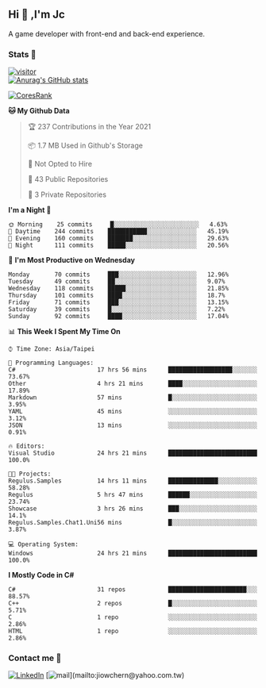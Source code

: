 ## Hi 👋 ,I'm Jc  

A game developer with front-end and back-end experience.  

### Stats  📝
[![visitor](https://visitor-badge.glitch.me/badge?page_id=jiowchern.jiowchern&style=flat-square&color=0088cc)](https://visitor-badge.glitch.me/badge?page_id=jiowchern.jiowchern&style=flat-square&color=0088cc)  
[![Anurag's GitHub stats](https://github-readme-stats.vercel.app/api?username=jiowchern&count_private=true&&show_icons=true)](https://github.com/anuraghazra/github-readme-stats)  
<!-- [![trophy](https://github-profile-trophy.vercel.app/?username=jiowchern)](https://github.com/ryo-ma/github-profile-trophy)   -->
[![CoresRank](https://cr-ss-service.azurewebsites.net/api/ScreenShot?widget=summary&username=jiowchern)](https://cr-ss-service.azurewebsites.net/api/ScreenShot?widget=summary&username=jiowchern)


<!--START_SECTION:waka-->
**🐱 My Github Data** 

> 🏆 237 Contributions in the Year 2021
 > 
> 📦 1.7 MB Used in Github's Storage 
 > 
> 🚫 Not Opted to Hire
 > 
> 📜 43 Public Repositories 
 > 
> 🔑 3 Private Repositories  
 > 
**I'm a Night 🦉** 

```text
🌞 Morning    25 commits     █░░░░░░░░░░░░░░░░░░░░░░░░   4.63% 
🌆 Daytime    244 commits    ███████████░░░░░░░░░░░░░░   45.19% 
🌃 Evening    160 commits    ███████░░░░░░░░░░░░░░░░░░   29.63% 
🌙 Night      111 commits    █████░░░░░░░░░░░░░░░░░░░░   20.56%

```
📅 **I'm Most Productive on Wednesday** 

```text
Monday       70 commits     ███░░░░░░░░░░░░░░░░░░░░░░   12.96% 
Tuesday      49 commits     ██░░░░░░░░░░░░░░░░░░░░░░░   9.07% 
Wednesday    118 commits    █████░░░░░░░░░░░░░░░░░░░░   21.85% 
Thursday     101 commits    ████░░░░░░░░░░░░░░░░░░░░░   18.7% 
Friday       71 commits     ███░░░░░░░░░░░░░░░░░░░░░░   13.15% 
Saturday     39 commits     █░░░░░░░░░░░░░░░░░░░░░░░░   7.22% 
Sunday       92 commits     ████░░░░░░░░░░░░░░░░░░░░░   17.04%

```


📊 **This Week I Spent My Time On** 

```text
⌚︎ Time Zone: Asia/Taipei

💬 Programming Languages: 
C#                       17 hrs 56 mins      ██████████████████░░░░░░░   73.67% 
Other                    4 hrs 21 mins       ████░░░░░░░░░░░░░░░░░░░░░   17.89% 
Markdown                 57 mins             █░░░░░░░░░░░░░░░░░░░░░░░░   3.95% 
YAML                     45 mins             ░░░░░░░░░░░░░░░░░░░░░░░░░   3.12% 
JSON                     13 mins             ░░░░░░░░░░░░░░░░░░░░░░░░░   0.91%

🔥 Editors: 
Visual Studio            24 hrs 21 mins      █████████████████████████   100.0%

🐱‍💻 Projects: 
Regulus.Samples          14 hrs 11 mins      ██████████████░░░░░░░░░░░   58.28% 
Regulus                  5 hrs 47 mins       ██████░░░░░░░░░░░░░░░░░░░   23.74% 
Showcase                 3 hrs 26 mins       ███░░░░░░░░░░░░░░░░░░░░░░   14.1% 
Regulus.Samples.Chat1.Uni56 mins             █░░░░░░░░░░░░░░░░░░░░░░░░   3.87%

💻 Operating System: 
Windows                  24 hrs 21 mins      █████████████████████████   100.0%

```

**I Mostly Code in C#** 

```text
C#                       31 repos            ██████████████████████░░░   88.57% 
C++                      2 repos             █░░░░░░░░░░░░░░░░░░░░░░░░   5.71% 
C                        1 repo              ░░░░░░░░░░░░░░░░░░░░░░░░░   2.86% 
HTML                     1 repo              ░░░░░░░░░░░░░░░░░░░░░░░░░   2.86%

```



<!--END_SECTION:waka-->



### Contact me 💬
[![LinkedIn](https://img.shields.io/badge/-JiowchernChen-0077B5?style==flat-square&logo=LinkedIn&logoColor=white)](https://www.linkedin.com/in/jiowchern-chen-4aaa90b7/) [![mail](https://img.shields.io/badge/-jiowchern%40yahoo.com.tw-blueviolet?style=flat-square&logo=yahoo!)](mailto:jiowchern@yahoo.com.tw)    

<!-- [![Linkedin Badge](https://img.shields.io/badge/-LinkedIn-blue?style=flat-square&logo=Linkedin&logoColor=white&link=https://www.linkedin.com/in/jiowchern-chen-4aaa90b7/)](https://www.linkedin.com/in/jiowchern-chen-4aaa90b7/) -->


<!--
**jiowchern/jiowchern** is a ✨ _special_ ✨ repository because its `README.md` (this file) appears on your GitHub profile.

Here are some ideas to get you started:

- 🔭 I’m currently working on ...
- 🌱 I’m currently learning ...
- 👯 I’m looking to collaborate on ...
- 🤔 I’m looking for help with ...
- 💬 Ask me about ...
- 📫 How to reach me: ...
- 😄 Pronouns: ...
- ⚡ Fun fact: ...
-->
